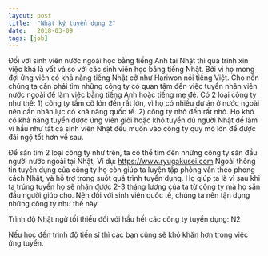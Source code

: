 ```yaml
---
layout: post
title:  "Nhật ký tuyển dụng 2"
date:   2018-03-09
tags: [job]
---
```

Đối với sinh viên nước ngoài học bằng tiếng Anh tại Nhật thì quá trình xin việc khá là vất vả so với các sinh viên 
học bằng tiếng Nhật. Bởi vì họ mong đợi ứng viên có khả năng tiếng Nhật cỡ như Hariwon nói tiếng Việt. Cho nên chúng
ta cần phải tìm những công ty có quan tâm đến việc tuyển nhân viên nước ngoài để làm việc bằng tiếng Anh hoặc tiếng 
mẹ đẻ. Có 2 loại công ty như thế: 1) công ty tầm cỡ lớn đến rất lớn, vì họ có nhiều dự án ở nước ngoài nên cần nhân
lực có khả năng quốc tế. 2) công ty nhỏ đến rất nhỏ. Họ khó có khả năng tuyển được ứng viên giỏi hoặc khó tuyển đủ 
người Nhật để làm vì hầu như tất cả sinh viên Nhật đều muốn vào công ty quy mô lớn để được đãi ngộ tốt hơn về sau.

Để săn tìm 2 loại công ty như trên, ta có thể tìm đến những công ty săn đầu người nước ngoài tại Nhật, Ví dụ:
https://www.ryugakusei.com
Ngoài thông tin tuyển dụng của công ty họ còn giúp ta luyện tập phỏng vấn theo phong cách Nhật, và hỗ trợ trong suốt
quá trình tuyển dụng. Họ giúp ta là vì sau khi ta trúng tuyển họ sẽ nhận được 2-3 tháng lương của ta từ công ty mà
họ săn đầu người giúp cho. Nên đối với sinh viên quốc tế, chúng ta nên tận dụng những công ty như thế này

Trình độ Nhật ngữ tối thiểu đối với hầu hết các công ty tuyển dụng: N2

Nếu học đến trình độ tiến sĩ thì các bạn cũng sẽ khó khăn hơn trong việc ứng tuyển.
